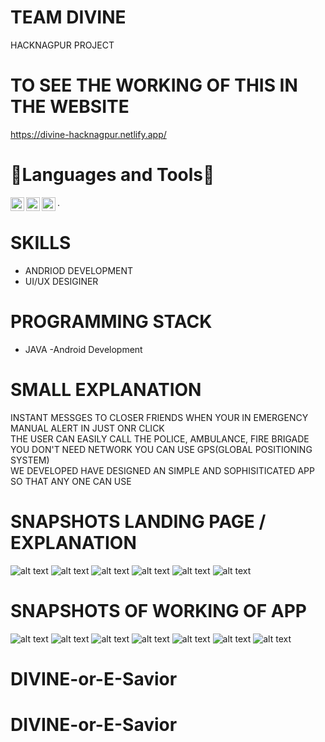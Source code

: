 # TEAM DIVINE  

HACKNAGPUR PROJECT  

# TO SEE THE WORKING OF THIS IN THE WEBSITE     

https://divine-hacknagpur.netlify.app/    


# 🔨Languages and Tools🔨  

<img align="left" alt="java" width="22px" src="https://logos-download.com/wp-content/uploads/2016/10/Java_logo_icon.png" />     
<img align="left" alt="git" width="22px" src="https://git-scm.com/images/logos/downloads/Git-Icon-1788C.png" />    
<img align="left" alt="github" width="22px" src="https://image.flaticon.com/icons/png/512/25/25231.png" /> .      


# SKILLS

- ANDRIOD DEVELOPMENT
- UI/UX DESIGINER


#  PROGRAMMING STACK

- JAVA
-Android Development


# SMALL EXPLANATION

INSTANT MESSGES TO CLOSER FRIENDS WHEN YOUR IN EMERGENCY  
MANUAL ALERT IN JUST ONR CLICK  
THE USER CAN EASILY CALL THE POLICE, AMBULANCE, FIRE BRIGADE  
YOU DON'T NEED NETWORK YOU CAN USE GPS(GLOBAL POSITIONING SYSTEM)  
WE DEVELOPED HAVE DESIGNED AN SIMPLE AND SOPHISITICATED APP SO THAT ANY ONE CAN USE   


# SNAPSHOTS LANDING PAGE / EXPLANATION 

![alt text](https://github.com/nabaratanpatra/DIVINE/blob/main/Screensort/load1.JPG?raw=true)
![alt text](https://github.com/nabaratanpatra/DIVINE/blob/main/Screensort/load2.JPG?raw=true)
![alt text](https://github.com/nabaratanpatra/DIVINE/blob/main/Screensort/load3.JPG?raw=true)
![alt text](https://github.com/nabaratanpatra/DIVINE/blob/main/Screensort/load4.JPG?raw=true)
![alt text](https://github.com/nabaratanpatra/DIVINE/blob/main/Screensort/load5.JPG?raw=true)
![alt text](https://github.com/nabaratanpatra/DIVINE/blob/main/Screensort/load6.JPG?raw=true)


# SNAPSHOTS OF WORKING OF APP 

![alt text](https://github.com/pankaz20/DIVINE-or-E-Savior/blob/main/Screensort/snap1.JPG?raw=true)
![alt text](https://github.com/pankaz20/DIVINE-or-E-Savior/blob/main/Screensort/snap2.JPG?raw=true)
![alt text](https://github.com/pankaz20/DIVINE-or-E-Savior/main/Screensort/snap3.JPG?raw=true)
![alt text](https://github.com/pankaz20/DIVINE-or-E-Savior/blob/main/Screensort/snap4.JPG?raw=true)
![alt text](https://github.com/pankaz20/DIVINE-or-E-Savior/blob/main/Screensort/snap5.JPG?raw=true)
![alt text](https://github.com/pankaz20/DIVINE-or-E-Savior/blob/main/Screensort/snap6.JPG?raw=true)
![alt text](https://github.com/pankaz20/DIVINE-or-E-Savior/blob/main/Screensort/snap8.JPG?raw=true)

# DIVINE-or-E-Savior
# DIVINE-or-E-Savior
